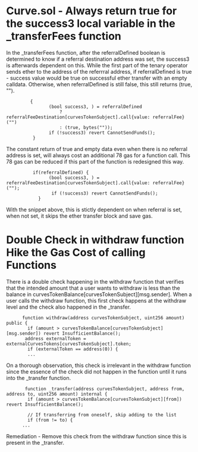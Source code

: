 # Curve.sol - Always return true for the success3 local variable in the _transferFees function

In the _transferFees function, after the referralDefined boolean is determined to know if a referral destination address was set, the success3 is afterwards dependent on this. While the first part of the tenary operator sends ether to the address of the referrral address, if referralDefined is true - success value would be true on successful ether transfer with an empty calldata. Otherwise, when referralDefined is still false, this still returns (true, "").

```
         {
                (bool success3, ) = referralDefined
                    ? referralFeeDestination[curvesTokenSubject].call{value: referralFee}("")
                    : (true, bytes(""));
                if (!success3) revert CannotSendFunds();
          }
```

The constant return of true and empty data even when there is no referral address is set, will always cost an additional 78 gas for a function call. This 78 gas can be reduced if this part of the function is redesigned this way.

```
          if(referralDefined) {
                (bool success3, ) =  referralFeeDestination[curvesTokenSubject].call{value: referralFee}("");
                 if (!success3) revert CannotSendFunds();
            }
```

With the snippet above, this is stictly dependent on when referral is set, when not set, it skips the ether transfer block and save gas.

# Double Check in withdraw function Hike the Gas Cost of calling Functions

There is a double check happening in the withdraw function that verifies that the intended amount that a user wants to withdraw is less than the balance in curvesTokenBalance[curvesTokenSubject][msg.sender]. When a user calls the withdraw function, this first check happens at the withdraw level and the check also happened in the _transfer.

```
      function withdraw(address curvesTokenSubject, uint256 amount) public {
        if (amount > curvesTokenBalance[curvesTokenSubject][msg.sender]) revert InsufficientBalance();
       address externalToken = externalCurvesTokens[curvesTokenSubject].token;
        if (externalToken == address(0)) {
        ...
```

On a thorough observation, this check is irrelevant in the withdraw function since the essence of the check did not happen in the function until it runs into the _transfer function.

```
       function _transfer(address curvesTokenSubject, address from, address to, uint256 amount) internal {
        if (amount > curvesTokenBalance[curvesTokenSubject][from]) revert InsufficientBalance();

        // If transferring from oneself, skip adding to the list
        if (from != to) {
      ...
```

Remediation - Remove this check from the withdraw function since this is present in the _transfer.